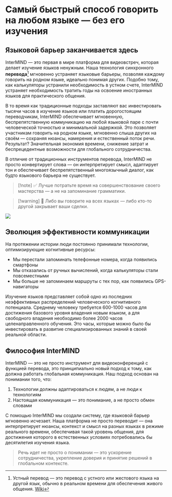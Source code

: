 # Самый быстрый способ говорить на любом языке — без его изучения

## Языковой барьер заканчивается здесь

InterMIND — это первая в мире платформа для видеовстреч, которая делает изучение языков ненужным. Наша технология синхронного **перевода**[^1] мгновенно устраняет языковые барьеры, позволяя каждому говорить на родном языке, идеально понимая других. Подобно тому, как калькуляторы устранили необходимость в устном счете, InterMIND устраняет необходимость тратить годы на освоение иностранных языков для практического общения.

В то время как традиционные подходы заставляют вас инвестировать тысячи часов в изучение языков или платить дорогостоящим переводчикам, InterMIND обеспечивает мгновенную, беспрепятственную коммуникацию на любой языковой паре с почти человеческой точностью и минимальной задержкой. Это позволяет участникам говорить на родном языке, мгновенно слыша других на своём — сохраняя нюансы, намерения и естественный поток речи. Результат? Значительная экономия времени, снижение затрат и беспрецедентные возможности для глобального сотрудничества.

В отличие от традиционных инструментов перевода, InterMIND не просто конвертирует слова — он интерпретирует смысл, адаптирует тон и обеспечивает беспрепятственный многоязычный диалог, как будто языкового барьера не существует.

[^1]: Устный перевод — это перевод с устного или жестового языка на другой язык, обычно в реальном времени для обеспечения живого общения. [Wiki](https://en.wikipedia.org/wiki/Language_interpretation)

> [!note] ✅ Лучше потратьте время на совершенствование своего мастерства — а не на запоминание грамматики.

> [!warning] 🛑 Либо вы говорите на всех языках — либо кто-то другой закрывает ваши сделки.

![](/1d.png)

## Эволюция эффективности коммуникации

На протяжении истории люди постоянно принимали технологии, оптимизирующие когнитивные ресурсы:

- Мы перестали запоминать телефонные номера, когда появились смартфоны
- Мы отказались от ручных вычислений, когда калькуляторы стали повсеместными
- Мы больше не запоминаем маршруты с тех пор, как появились GPS-навигаторы

Изучение языков представляет собой одно из последних неэффективных распределений человеческого когнитивного потенциала. Среднему человеку требуется 600-1000 часов для достижения базового уровня владения новым языком, а для свободного владения необходимо более 2000 часов целенаправленного обучения. Это часы, которые можно было бы инвестировать в развитие специализированных знаний в своей реальной области.

## Философия InterMIND

InterMIND — это не просто инструмент для видеоконференций с функцией перевода, это принципиально новый подход к тому, как должна работать глобальная коммуникация. Наш подход основан на понимании того, что:

1. Технологии должны адаптироваться к людям, а не люди к технологиям
2. Настоящая коммуникация — это понимание, а не просто обмен словами

С помощью InterMIND мы создали систему, где языковой барьер мгновенно исчезает. Наша платформа не просто переводит — она интерпретирует нюансы, контекст и смысл на разных языках в режиме реального времени, обеспечивая такой уровень общения, для достижения которого в естественных условиях потребовались бы десятилетия изучения языка.

> Речь идет не просто о понимании — это ускорение сотрудничества, укрепление доверия и принятие решений в глобальном контексте.
